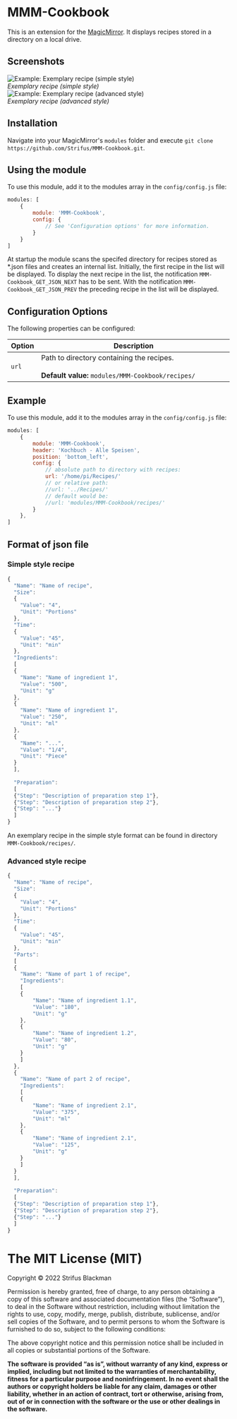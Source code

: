 # MMM-Cookbook
This is an extension for the [MagicMirror](https://github.com/MichMich/MagicMirror). It displays recipes stored in a directory on a local drive.

## Screenshots

![Example: Exemplary recipe (simple style)](screenshots/recipe_simple.png)<br>*Exemplary recipe (simple style)*
![Example: Exemplary recipe (advanced style)](screenshots/recipe_advanced.png)<br>*Exemplary recipe (advanced style)*

## Installation

Navigate into your MagicMirror's `modules` folder and execute `git clone https://github.com/Strifus/MMM-Cookbook.git`.

## Using the module

To use this module, add it to the modules array in the `config/config.js` file:
````javascript
modules: [
	{
		module: 'MMM-Cookbook',
		config: {
			// See 'Configuration options' for more information.
		}
	}
]
````

At startup the module scans the specifed directory for recipes stored as *.json files and creates an internal list. Initially, the first recipe in the list will be displayed. To display the next recipe in the list, the notification `MMM-Cookbook_GET_JSON_NEXT` has to be sent. With the notification `MMM-Cookbook_GET_JSON_PREV` the preceding recipe in the list will be displayed.

## Configuration Options

The following properties can be configured:

<table width="100%">
	<thead>
		<tr>
			<th>Option</th>
			<th width="100%">Description</th>
		</tr>
	<thead>
	<tbody>
		<tr>
			<td><code>url</code></td>
			<td>Path to directory containing the recipes.<br>
				<br><b>Default value:</b> <code>modules/MMM-Cookbook/recipes/</code>
			</td>
		</tr>
	</tbody>
</table>

## Example

To use this module, add it to the modules array in the `config/config.js` file:
````javascript
modules: [
    {
        module: 'MMM-Cookbook',
        header: 'Kochbuch - Alle Speisen',
        position: 'bottom_left',
        config: {
            // absolute path to directory with recipes:
            url: '/home/pi/Recipes/'
            // or relative path:
            //url: '../Recipes/'
            // default would be:
            //url: 'modules/MMM-Cookbook/recipes/'
        }
    },
]
````

## Format of json file

### Simple style recipe
````javascript
{
  "Name": "Name of recipe",
  "Size":
  {
    "Value": "4",
    "Unit": "Portions"
  },
  "Time":
  {
    "Value": "45",
    "Unit": "min"
  },
  "Ingredients":
  [
  {
    "Name": "Name of ingredient 1",
    "Value": "500",
    "Unit": "g"
  },
  {
    "Name": "Name of ingredient 1",
    "Value": "250",
    "Unit": "ml"
  },
  {
    "Name": "...",
    "Value": "1/4",
    "Unit": "Piece"
  }
  ],
  
  "Preparation":
  [
  {"Step": "Description of preparation step 1"},
  {"Step": "Description of preparation step 2"},
  {"Step": "..."}
  ]
}
````
An exemplary recipe in the simple style format can be found in directory `MMM-Cookbook/recipes/`.

### Advanced style recipe
````javascript
{
  "Name": "Name of recipe",
  "Size":
  {
    "Value": "4",
    "Unit": "Portions"
  },
  "Time":
  {
    "Value": "45",
    "Unit": "min"
  },
  "Parts":
  [
  {
    "Name": "Name of part 1 of recipe",
    "Ingredients":
    [
    {
        "Name": "Name of ingredient 1.1",
        "Value": "180",
        "Unit": "g"
    },
    {
        "Name": "Name of ingredient 1.2",
        "Value": "80",
        "Unit": "g"
    }
    ]
  },
  {
    "Name": "Name of part 2 of recipe",
    "Ingredients":
    [
    {
        "Name": "Name of ingredient 2.1",
        "Value": "375",
        "Unit": "ml"
    },
    {
        "Name": "Name of ingredient 2.1",
        "Value": "125",
        "Unit": "g"
    }
    ]
  }
  ],
  
  "Preparation":
  [
  {"Step": "Description of preparation step 1"},
  {"Step": "Description of preparation step 2"},
  {"Step": "..."}
  ]
}
````

The MIT License (MIT)
=====================

Copyright © 2022 Strifus Blackman

Permission is hereby granted, free of charge, to any person
obtaining a copy of this software and associated documentation
files (the “Software”), to deal in the Software without
restriction, including without limitation the rights to use,
copy, modify, merge, publish, distribute, sublicense, and/or sell
copies of the Software, and to permit persons to whom the
Software is furnished to do so, subject to the following
conditions:

The above copyright notice and this permission notice shall be
included in all copies or substantial portions of the Software.

**The software is provided “as is”, without warranty of any kind, express or implied, including but not limited to the warranties of merchantability, fitness for a particular purpose and noninfringement. In no event shall the authors or copyright holders be liable for any claim, damages or other liability, whether in an action of contract, tort or otherwise, arising from, out of or in connection with the software or the use or other dealings in the software.**
